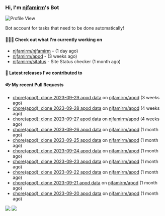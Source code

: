 ### Hi, I'm [njfamirm](https://github.com/njfamirm)'s Bot
![Profile View](https://komarev.com/ghpvc/?username=njfamirm-bot)

Bot account for tasks that need to be done automatically!

#### 👨🏻‍💻 Check out what I'm currently working on

- [njfamirm/njfamirm](https://github.com/njfamirm/njfamirm) -  (1 day ago)
- [njfamirm/apod](https://github.com/njfamirm/apod) -  (3 weeks ago)
- [njfamirm/sitatus](https://github.com/njfamirm/sitatus) - Site Status checker (1 month ago)

#### 🎉 Latest releases I've contributed to


#### 👓 My recent Pull Requests

- [chore(apod): clone 2023-09-29 apod data](https://github.com/njfamirm/apod/pull/85) on [njfamirm/apod](https://github.com/njfamirm/apod) (3 weeks ago)
- [chore(apod): clone 2023-09-28 apod data](https://github.com/njfamirm/apod/pull/84) on [njfamirm/apod](https://github.com/njfamirm/apod) (4 weeks ago)
- [chore(apod): clone 2023-09-27 apod data](https://github.com/njfamirm/apod/pull/83) on [njfamirm/apod](https://github.com/njfamirm/apod) (4 weeks ago)
- [chore(apod): clone 2023-09-26 apod data](https://github.com/njfamirm/apod/pull/82) on [njfamirm/apod](https://github.com/njfamirm/apod) (1 month ago)
- [chore(apod): clone 2023-09-25 apod data](https://github.com/njfamirm/apod/pull/81) on [njfamirm/apod](https://github.com/njfamirm/apod) (1 month ago)
- [chore(apod): clone 2023-09-24 apod data](https://github.com/njfamirm/apod/pull/80) on [njfamirm/apod](https://github.com/njfamirm/apod) (1 month ago)
- [chore(apod): clone 2023-09-23 apod data](https://github.com/njfamirm/apod/pull/79) on [njfamirm/apod](https://github.com/njfamirm/apod) (1 month ago)
- [chore(apod): clone 2023-09-22 apod data](https://github.com/njfamirm/apod/pull/78) on [njfamirm/apod](https://github.com/njfamirm/apod) (1 month ago)
- [chore(apod): clone 2023-09-21 apod data](https://github.com/njfamirm/apod/pull/77) on [njfamirm/apod](https://github.com/njfamirm/apod) (1 month ago)
- [chore(apod): clone 2023-09-20 apod data](https://github.com/njfamirm/apod/pull/76) on [njfamirm/apod](https://github.com/njfamirm/apod) (1 month ago)

![](http://github-profile-summary-cards.vercel.app/api/cards/profile-details?username=njfamirm-bot&theme=transparent)
![](https://github-profile-summary-cards.vercel.app/api/cards/productive-time?username=njfamirm-bot&theme=transparent&utcOffset=3.50)

